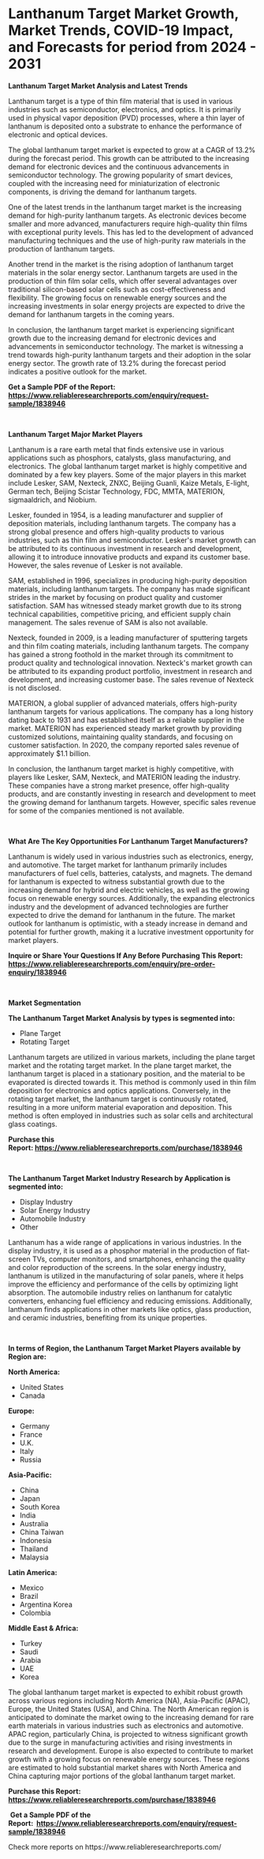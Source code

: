 <p><h1>Lanthanum Target Market Growth, Market Trends, COVID-19 Impact, and Forecasts for period from 2024 - 2031</h1></p><p><strong>Lanthanum Target Market Analysis and Latest Trends</strong></p>
<p><p>Lanthanum target is a type of thin film material that is used in various industries such as semiconductor, electronics, and optics. It is primarily used in physical vapor deposition (PVD) processes, where a thin layer of lanthanum is deposited onto a substrate to enhance the performance of electronic and optical devices.</p><p>The global lanthanum target market is expected to grow at a CAGR of 13.2% during the forecast period. This growth can be attributed to the increasing demand for electronic devices and the continuous advancements in semiconductor technology. The growing popularity of smart devices, coupled with the increasing need for miniaturization of electronic components, is driving the demand for lanthanum targets.</p><p>One of the latest trends in the lanthanum target market is the increasing demand for high-purity lanthanum targets. As electronic devices become smaller and more advanced, manufacturers require high-quality thin films with exceptional purity levels. This has led to the development of advanced manufacturing techniques and the use of high-purity raw materials in the production of lanthanum targets.</p><p>Another trend in the market is the rising adoption of lanthanum target materials in the solar energy sector. Lanthanum targets are used in the production of thin film solar cells, which offer several advantages over traditional silicon-based solar cells such as cost-effectiveness and flexibility. The growing focus on renewable energy sources and the increasing investments in solar energy projects are expected to drive the demand for lanthanum targets in the coming years.</p><p>In conclusion, the lanthanum target market is experiencing significant growth due to the increasing demand for electronic devices and advancements in semiconductor technology. The market is witnessing a trend towards high-purity lanthanum targets and their adoption in the solar energy sector. The growth rate of 13.2% during the forecast period indicates a positive outlook for the market.</p></p>
<p><strong>Get a Sample PDF of the Report:&nbsp; <a href="https://www.reliableresearchreports.com/enquiry/request-sample/1838946">https://www.reliableresearchreports.com/enquiry/request-sample/1838946</a></strong></p>
<p>&nbsp;</p>
<p><strong>Lanthanum Target Major Market Players</strong></p>
<p><p>Lanthanum is a rare earth metal that finds extensive use in various applications such as phosphors, catalysts, glass manufacturing, and electronics. The global lanthanum target market is highly competitive and dominated by a few key players. Some of the major players in this market include Lesker, SAM, Nexteck, ZNXC, Beijing Guanli, Kaize Metals, E-light, German tech, Beijing Scistar Technology, FDC, MMTA, MATERION, sigmaaldrich, and Niobium.</p><p>Lesker, founded in 1954, is a leading manufacturer and supplier of deposition materials, including lanthanum targets. The company has a strong global presence and offers high-quality products to various industries, such as thin film and semiconductor. Lesker's market growth can be attributed to its continuous investment in research and development, allowing it to introduce innovative products and expand its customer base. However, the sales revenue of Lesker is not available.</p><p>SAM, established in 1996, specializes in producing high-purity deposition materials, including lanthanum targets. The company has made significant strides in the market by focusing on product quality and customer satisfaction. SAM has witnessed steady market growth due to its strong technical capabilities, competitive pricing, and efficient supply chain management. The sales revenue of SAM is also not available.</p><p>Nexteck, founded in 2009, is a leading manufacturer of sputtering targets and thin film coating materials, including lanthanum targets. The company has gained a strong foothold in the market through its commitment to product quality and technological innovation. Nexteck's market growth can be attributed to its expanding product portfolio, investment in research and development, and increasing customer base. The sales revenue of Nexteck is not disclosed.</p><p>MATERION, a global supplier of advanced materials, offers high-purity lanthanum targets for various applications. The company has a long history dating back to 1931 and has established itself as a reliable supplier in the market. MATERION has experienced steady market growth by providing customized solutions, maintaining quality standards, and focusing on customer satisfaction. In 2020, the company reported sales revenue of approximately $1.1 billion.</p><p>In conclusion, the lanthanum target market is highly competitive, with players like Lesker, SAM, Nexteck, and MATERION leading the industry. These companies have a strong market presence, offer high-quality products, and are constantly investing in research and development to meet the growing demand for lanthanum targets. However, specific sales revenue for some of the companies mentioned is not available.</p></p>
<p>&nbsp;</p>
<p><strong>What Are The Key Opportunities For Lanthanum Target Manufacturers?</strong></p>
<p><p>Lanthanum is widely used in various industries such as electronics, energy, and automotive. The target market for lanthanum primarily includes manufacturers of fuel cells, batteries, catalysts, and magnets. The demand for lanthanum is expected to witness substantial growth due to the increasing demand for hybrid and electric vehicles, as well as the growing focus on renewable energy sources. Additionally, the expanding electronics industry and the development of advanced technologies are further expected to drive the demand for lanthanum in the future. The market outlook for lanthanum is optimistic, with a steady increase in demand and potential for further growth, making it a lucrative investment opportunity for market players.</p></p>
<p><strong>Inquire or Share Your Questions If Any Before Purchasing This Report: <a href="https://www.reliableresearchreports.com/enquiry/pre-order-enquiry/1838946">https://www.reliableresearchreports.com/enquiry/pre-order-enquiry/1838946</a></strong></p>
<p>&nbsp;</p>
<p><strong>Market Segmentation</strong></p>
<p><strong>The Lanthanum Target Market Analysis by types is segmented into:</strong></p>
<p><ul><li>Plane Target</li><li>Rotating Target</li></ul></p>
<p><p>Lanthanum targets are utilized in various markets, including the plane target market and the rotating target market. In the plane target market, the lanthanum target is placed in a stationary position, and the material to be evaporated is directed towards it. This method is commonly used in thin film deposition for electronics and optics applications. Conversely, in the rotating target market, the lanthanum target is continuously rotated, resulting in a more uniform material evaporation and deposition. This method is often employed in industries such as solar cells and architectural glass coatings.</p></p>
<p><strong>Purchase this Report:&nbsp;<a href="https://www.reliableresearchreports.com/purchase/1838946">https://www.reliableresearchreports.com/purchase/1838946</a></strong></p>
<p>&nbsp;</p>
<p><strong>The Lanthanum Target Market Industry Research by Application is segmented into:</strong></p>
<p><ul><li>Display Industry</li><li>Solar Energy Industry</li><li>Automobile Industry</li><li>Other</li></ul></p>
<p><p>Lanthanum has a wide range of applications in various industries. In the display industry, it is used as a phosphor material in the production of flat-screen TVs, computer monitors, and smartphones, enhancing the quality and color reproduction of the screens. In the solar energy industry, lanthanum is utilized in the manufacturing of solar panels, where it helps improve the efficiency and performance of the cells by optimizing light absorption. The automobile industry relies on lanthanum for catalytic converters, enhancing fuel efficiency and reducing emissions. Additionally, lanthanum finds applications in other markets like optics, glass production, and ceramic industries, benefiting from its unique properties.</p></p>
<p>&nbsp;</p>
<p><strong>In terms of Region, the Lanthanum Target Market Players available by Region are:</strong></p>
<p>
    <p> <strong> North America: </strong>
        <ul>
            <li>United States</li>
            <li>Canada</li>
        </ul>
        </p> 
    <p> <strong> Europe: </strong>
        <ul>
            <li>Germany</li>
            <li>France</li>
            <li>U.K.</li>
            <li>Italy</li>
            <li>Russia</li>
        </ul>
        </p> 
    <p> <strong> Asia-Pacific: </strong>
        <ul>
            <li>China</li>
            <li>Japan</li>
            <li>South Korea</li>
            <li>India</li>
            <li>Australia</li>
            <li>China Taiwan</li>
            <li>Indonesia</li>
            <li>Thailand</li>
            <li>Malaysia</li>
        </ul>
        </p> 
    <p> <strong> Latin America: </strong>
        <ul>
            <li>Mexico</li>
            <li>Brazil</li>
            <li>Argentina Korea</li>
            <li>Colombia</li>
        </ul>
        </p> 
    <p> <strong> Middle East & Africa: </strong>
        <ul>
            <li>Turkey</li>
            <li>Saudi</li>
            <li>Arabia</li>
            <li>UAE</li>
            <li>Korea</li>
        </ul>
    </p>
    </p>
<p><p>The global lanthanum target market is expected to exhibit robust growth across various regions including North America (NA), Asia-Pacific (APAC), Europe, the United States (USA), and China. The North American region is anticipated to dominate the market owing to the increasing demand for rare earth materials in various industries such as electronics and automotive. APAC region, particularly China, is projected to witness significant growth due to the surge in manufacturing activities and rising investments in research and development. Europe is also expected to contribute to market growth with a growing focus on renewable energy sources. These regions are estimated to hold substantial market shares with North America and China capturing major portions of the global lanthanum target market.</p></p>
<p><strong>Purchase this Report: <a href="https://www.reliableresearchreports.com/purchase/1838946">https://www.reliableresearchreports.com/purchase/1838946</a></strong></p>
<p>&nbsp;<strong>Get a Sample PDF of the Report:&nbsp;&nbsp;<a href="https://www.reliableresearchreports.com/enquiry/request-sample/1838946">https://www.reliableresearchreports.com/enquiry/request-sample/1838946</a></strong></p>
<p><strong></strong></p>
<p>Check more reports on https://www.reliableresearchreports.com/</p>
